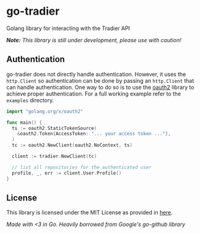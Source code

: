 # go-tradier
Golang library for interacting with the Tradier API

***Note:*** *This library is still under development, please use with caution!*

## Authentication
go-tradier does not directly handle authentication. However, it uses the `http.Client` so authentication can be done by passing an `http.Client` that can handle authentication. One way to do so is to use the [oauth2](https://github.com/golang/oauth2) library to achieve proper authentication. For a full working example refer to the `examples` directory.

```go
import "golang.org/x/oauth2"

func main() {
  ts := oauth2.StaticTokenSource(
    &oauth2.Token{AccessToken: "... your access token ..."},
  )
  tc := oauth2.NewClient(oauth2.NoContext, ts)

  client := tradier.NewClient(tc)

  // list all repositories for the authenticated user
  profile, _, err := client.User.Profile()
}
```

## License

This library is licensed under the MIT License as provided in [here](LICENSE.md).

*Made with <3 in Go. Heavily borrowed from Google's go-github library*
